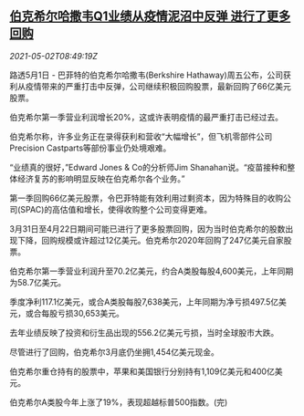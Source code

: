 <!--1619946063000-->
[伯克希尔哈撒韦Q1业绩从疫情泥沼中反弹 进行了更多回购](https://cn.reuters.com/article/bh-q1-results-covid-buyback-0502-idCNKBS2CJ06I)
------

<div><i>2021-05-02T08:49:19Z</i></div><p>路透5月1日 - 巴菲特的伯克希尔哈撒韦(Berkshire Hathaway)周五公布，公司获利从疫情带来的严重打击中反弹，公司继续积极回购股票，最新回购了66亿美元股票。</p><p>伯克希尔第一季营业利润增长20%，这或许表明疫情的最严重打击已经过去。</p><p>伯克希尔称，许多业务正在录得获利和营收“大幅增长”，但飞机零部件公司Precision Castparts等部份事业仍处境艰难。</p><p>“业绩真的很好，”Edward Jones &amp; Co的分析师Jim Shanahan说。“疫苗接种和整体经济复苏的影响明显反映在伯克希尔各个业务。”</p><p>第一季回购66亿美元股票，令巴菲特能有效利用过剩资本，因为特殊目的收购公司(SPAC)的高估值和增长，使得收购整个公司变得更难。</p><p>3月31日至4月22日期间可能已进行了更多股票回购，因为当时伯克希尔的股数出现下降，回购规模或许超过12亿美元。伯克希尔2020年回购了247亿美元自家股票。</p><p>伯克希尔第一季营业利润升至70.2亿美元，约合A类股每股4,600美元，上年同期为58.7亿美元。</p><p>季度净利117.1亿美元，或合A类股每股7,638美元，上年同期为净亏损497.5亿美元，或合每股亏损30,653美元。</p><p>去年业绩反映了投资和衍生品出现的556.2亿美元亏损，当时全球股市大跌。</p><p>尽管进行了回购，伯克希尔3月底仍坐拥1,454亿美元现金。</p><p>伯克希尔重仓持有的股票中，苹果和美国银行分别持有1,109亿美元和400亿美元。</p><p>伯克希尔A类股今年上涨了19%，表现超越标普500指数。(完)</p>
